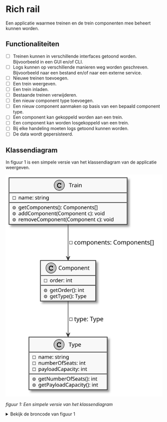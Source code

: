 # Rich rail

Een applicatie waarmee treinen en de trein componenten mee beheert kunnen worden.

## Functionaliteiten

- [ ] Treinen kunnen in verschillende interfaces getoond worden. Bijvoorbeeld in een GUI en/of CLI.
- [ ] Logs kunnen op verschillende manieren weg worden geschreven. Bijvoorbeeld naar een bestand en/of naar een externe service.
- [ ] Nieuwe treinen toevoegen.
- [ ] Een trein weergeven.
- [ ] Een trein inladen.
- [ ] Bestaande treinen verwijderen.
- [ ] Een nieuw component type toevoegen.
- [ ] Een nieuw component aanmaken op basis van een bepaald component type.
- [ ] Een component kan gekoppeld worden aan een trein.
- [ ] Een component kan worden losgekoppeld van een trein.
- [ ] Bij elke handeling moeten logs getoond kunnen worden.
- [ ] De data wordt gepersisteerd. 

## Klassendiagram

In figuur 1 is een simpele versie van het klassendiagram van de applicatie weergeven.

![figuur 1](./docs/assets/simpel-klassendiagram.svg)

_figuur 1: Een simpele versie van het klassendiagram_

<details><summary>Bekijk de broncode van figuur 1</summary>
<p>
  
```plantuml:simpel-klassendiagram
skinparam backgroundColor #FFFFFF

class Train {
  - name: string
  + getComponents(): Components[]
  + addComponent(Component c): void
  + removeComponent(Component c): void
}

class Type {
  - name: string
  - numberOfSeats: int
  - payloadCapacity: int
  + getNumberOfSeats(): int
  + getPayloadCapacity(): int
}

class Component {
  - order: int
  + getOrder(): int
  + getType(): Type
}

Train --> Component: - components: Components[]
Component --> Type: - type: Type
```

</p>
</details>
